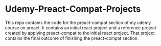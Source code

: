# Udemy-Preact-Compat-Projects
This repo contains the code for the preact-compat section of my udemy course on preact. It contains an initial react project and a reference project created by applying preact-compat to the initial react project. That project contains the final outcome of finishing the preact-compat section.
